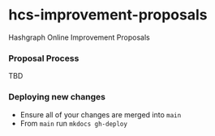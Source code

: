 # hcs-improvement-proposals
Hashgraph Online Improvement Proposals

### Proposal Process
TBD

### Deploying new changes

- Ensure all of your changes are merged into `main`
- From `main` run `mkdocs gh-deploy`